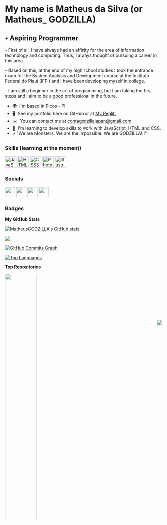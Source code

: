 My name is Matheus da Silva (or Matheus\_ GODZILLA)
================================================================================================================================================================

• Aspiring Programmer
---------------------

\- First of all, I have always had an affinity for the area of information technology and computing. Thus, I always thought of pursuing a career in this area.  

\- Based on this, at the end of my high school studies I took the entrance exam for the System Analysis and Development course at the Instituto Federal do Piauí (IFPI) and I have been developing myself in college. 

\- I am still a beginner in the art of programming, but I am taking the first steps and I aim to be a good professional in the future.  
                                                                              
* 🌍  I'm based in Picos - PI
* 🖥️  See my portfolio here on GitHub or at [My Replit.](http://replit.com/@matheusgodzilla) 
* ✉️  You can contact me at [contagodzillajapan@gmail.com](mailto:contagodzillajapan@gmail.com)           
* 🧠  I'm learning to develop skills to work with JavaScript, HTML and CSS.
* ⚡  "We are Monsters. We are the impossible. We are GODZILLA!!!"                      


### Skills (learning at the moment)

<p align="left">
<a href="https://developer.mozilla.org/en-US/docs/Web/JavaScript" target="_blank" rel="noreferrer"><img src="https://raw.githubusercontent.com/danielcranney/readme-generator/main/public/icons/skills/javascript-colored.svg" width="36" height="36" alt="JavaScript" /></a>
<a href="https://developer.mozilla.org/en-US/docs/Glossary/HTML5" target="_blank" rel="noreferrer"><img src="https://raw.githubusercontent.com/danielcranney/readme-generator/main/public/icons/skills/html5-colored.svg" width="36" height="36" alt="HTML5" /></a>
<a href="https://www.w3.org/TR/CSS/#css" target="_blank" rel="noreferrer"><img src="https://raw.githubusercontent.com/danielcranney/readme-generator/main/public/icons/skills/css3-colored.svg" width="36" height="36" alt="CSS3" /></a>
<a href="https://www.adobe.com/uk/products/photoshop.html" target="_blank" rel="noreferrer"><img src="https://raw.githubusercontent.com/danielcranney/readme-generator/main/public/icons/skills/photoshop-colored.svg" width="36" height="36" alt="Photoshop" /></a>
<a href="adobe.com/uk/products/illustrator.html" target="_blank" rel="noreferrer"><img src="https://raw.githubusercontent.com/danielcranney/readme-generator/main/public/icons/skills/illustrator-colored.svg" width="36" height="36" alt="Illustrator" /></a>
</p>

### Socials

<p align="left"> <a href="https://www.github.com/MatheusGODZILLA" target="_blank" rel="noreferrer"><img src="https://raw.githubusercontent.com/danielcranney/readme-generator/main/public/icons/socials/github.svg" width="32" height="32" /></a> <a href="http://www.instagram.com/matheusgodzilla" target="_blank" rel="noreferrer"><img src="https://raw.githubusercontent.com/danielcranney/readme-generator/main/public/icons/socials/instagram.svg" width="32" height="32" /></a> <a href="https://www.twitter.com/math_godzilla" target="_blank" rel="noreferrer"><img src="https://raw.githubusercontent.com/danielcranney/readme-generator/main/public/icons/socials/twitter.svg" width="32" height="32" /></a> <a href="https://www.youtube.com/c/@Matheus_GODZILLA" target="_blank" rel="noreferrer"><img src="https://raw.githubusercontent.com/danielcranney/readme-generator/main/public/icons/socials/youtube.svg" width="32" height="32" /></a></p>

### Badges

<b>My GitHub Stats</b>

<a href="http://www.github.com/MatheusGODZILLA"><img src="https://github-readme-stats.vercel.app/api?username=MatheusGODZILLA&show_icons=true&hide=&count_private=true&title_color=3382ed&text_color=ffffff&icon_color=ef4444&bg_color=1c1917&hide_border=true&show_icons=true" alt="MatheusGODZILLA's GitHub stats" /></a>

<a href="http://www.github.com/MatheusGODZILLA"><img src="https://github-readme-streak-stats.herokuapp.com/?user=MatheusGODZILLA&stroke=ffffff&background=1c1917&ring=3382ed&fire=3382ed&currStreakNum=ffffff&currStreakLabel=3382ed&sideNums=ffffff&sideLabels=ffffff&dates=ffffff&hide_border=true" /></a>

<a href="http://www.github.com/MatheusGODZILLA"><img src="https://github-readme-activity-graph.cyclic.app/graph?username=MatheusGODZILLA&bg_color=1c1917&color=ffffff&line=ef4444&point=ffffff&area_color=1c1917&area=true&hide_border=true&custom_title=GitHub%20Commits%20Graph" alt="GitHub Commits Graph" /></a>

<a href="https://github.com/MatheusGODZILLA" align="left"><img src="https://github-readme-stats.vercel.app/api/top-langs/?username=MatheusGODZILLA&langs_count=10&title_color=3382ed&text_color=ffffff&icon_color=ef4444&bg_color=1c1917&hide_border=true&locale=en&custom_title=Top%20%Languages" alt="Top Languages" /></a>

<b>Top Repositories</b>

<div width="100%" align="center"><a href="https://github.com/MatheusGODZILLA/calculadora-de-gorjeta" align="left"><img align="left" width="45%" src="https://github-readme-stats.vercel.app/api/pin/?username=MatheusGODZILLA&repo=calculadora-de-gorjeta&title_color=3382ed&text_color=ffffff&icon_color=ef4444&bg_color=1c1917&hide_border=true&locale=en" /></a></div><br /><br /><br /><br /><br /><br /><br />

## <p align="right">![](https://media.tenor.com/b2Y5wnb-KxUAAAAi/godzilla.gif)<p>
  
